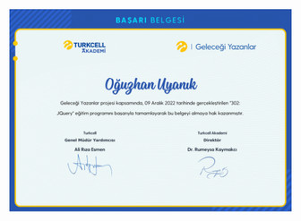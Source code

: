 <img src="https://github.com/oguzhanuyanik-sr/certificates/blob/main/TurkcellAkademi/jquery/JQuery.png?raw=true" />